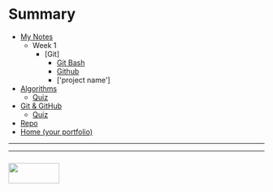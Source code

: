 # Summary

* [My Notes](README.md)
  * Week 1  
    * [Git]
      * [Git Bash](./02-04__08-04/02-04-2018.md)
      * [Github](./03-04__08-04/02-04-2018.md)
      * ['project name']
* [Algorithms](./concepts/algorithms.md)
  * [Quiz](./quizzes/algorithms.md)
* [Git & GitHub](./concepts/git-github.md)
  * [Quiz](./quizzes/git-github.md)
* [Repo](https://github.com/JakeDuke/study-journal-template)
* [Home (your portfolio)](https://jakeduke.github.io/)


___
___
### <a href="http://elewa.education/blog" target="_blank"><img src="https://user-images.githubusercontent.com/18554853/34921062-506450ae-f97d-11e7-875f-6feeb26ad72d.png" width="100" height="40"/></a>